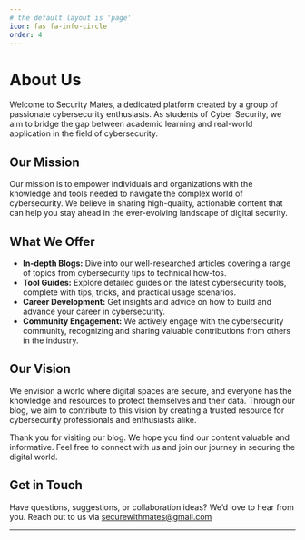 ```yaml
---
# the default layout is 'page'
icon: fas fa-info-circle
order: 4
---
```


# About Us

Welcome to Security Mates, a dedicated platform created by a group of passionate cybersecurity enthusiasts. As students of Cyber Security, we aim to bridge the gap between academic learning and real-world application in the field of cybersecurity.

## Our Mission

Our mission is to empower individuals and organizations with the knowledge and tools needed to navigate the complex world of cybersecurity. We believe in sharing high-quality, actionable content that can help you stay ahead in the ever-evolving landscape of digital security.

## What We Offer

- **In-depth Blogs:** Dive into our well-researched articles covering a range of topics from cybersecurity tips to technical how-tos.
- **Tool Guides:** Explore detailed guides on the latest cybersecurity tools, complete with tips, tricks, and practical usage scenarios.
- **Career Development:** Get insights and advice on how to build and advance your career in cybersecurity.
- **Community Engagement:** We actively engage with the cybersecurity community, recognizing and sharing valuable contributions from others in the industry.

## Our Vision

We envision a world where digital spaces are secure, and everyone has the knowledge and resources to protect themselves and their data. Through our blog, we aim to contribute to this vision by creating a trusted resource for cybersecurity professionals and enthusiasts alike.

Thank you for visiting our blog. We hope you find our content valuable and informative. Feel free to connect with us and join our journey in securing the digital world.

## Get in Touch

Have questions, suggestions, or collaboration ideas? We’d love to hear from you. Reach out to us via [securewithmates@gmail.com](mailto:securewithmates@gmail.com)

---
